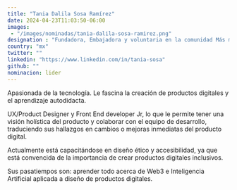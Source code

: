 ```yaml
---
title: "Tania Dalila Sosa Ramírez"
date: 2024-04-23T11:03:50-06:00
images: 
 - "/images/nominadas/tania-dalila-sosa-ramirez.png"
designation : "Fundadora, Embajadora y voluntaria en la comunidad Más mujeres en UX México"
country: "mx"
twitter: ""
linkedin: "https://www.linkedin.com/in/tania-sosa"
github: ""
nominacion: lider
---
```


Apasionada de la tecnología. Le fascina la creación de productos digitales y el aprendizaje autodidacta.

UX/Product Designer y Front End developer Jr, lo que le permite tener una visión holística del producto y colaborar con el equipo de desarrollo, traduciendo sus hallazgos en cambios o mejoras inmediatas del producto digital.

Actualmente está capacitándose en diseño ético y accesibilidad, ya que está convencida de la importancia de crear productos digitales inclusivos.

Sus pasatiempos son: aprender todo acerca de Web3 e Inteligencia Artificial aplicada a diseño de productos digitales.
